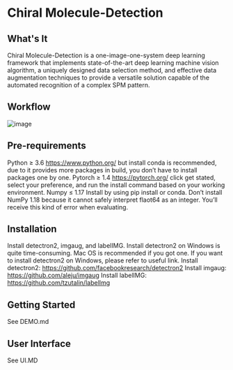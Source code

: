 # Chiral Molecule-Detection

## What's It
Chiral Molecule-Detection is a one-image-one-system deep learning framework that implements state-of-the-art deep learning machine vision algorithm, a uniquely designed data selection method, and effective data augmentation techniques to provide a versatile solution capable of the automated recognition of a complex SPM pattern.

## Workflow
![image](https://user-images.githubusercontent.com/65342604/109371168-a1597780-78de-11eb-98e5-fad59e7dc505.png)

## Pre-requirements
Python ≥ 3.6     https://www.python.org/ but install conda is recommended, due to it provides more packages in build, you don’t have to install packages one by one.
Pytorch ≥ 1.4    https://pytorch.org/ click get stated, select your preference, and run the install command based on your working environment.
Numpy ≤ 1.17   Install by using pip install or conda. Don’t install NumPy 1.18 because it cannot safely interpret flaot64 as an integer. You’ll receive this kind of error when evaluating.

## Installation
Install detectron2, imgaug, and labelIMG. Install detectron2 on Windows is quite time-consuming. Mac OS is recommended if you got one. If you want to install detectron2 on Windows, please refer to useful link.
Install detectron2: https://github.com/facebookresearch/detectron2
Install imgaug: https://github.com/aleju/imgaug
Install labelIMG: https://github.com/tzutalin/labelImg

## Getting Started
See DEMO.md

## User Interface
See UI.MD
